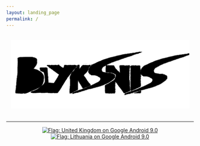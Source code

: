 ```yaml
---
layout: landing_page
permalink: /
---
```


<br>
<div id="img_logo" style="text-align: center;">
<a href="/	">
<img style="text-align: center;" src="assets/LOGO_FINAL.png">
</a>
</div>
<br>

***

<div style="text-align: center;">
<a href="/en">
<img src="https://emojipedia-us.s3.dualstack.us-west-1.amazonaws.com/thumbs/120/google/146/flag-for-united-kingdom_1f1ec-1f1e7.png" srcset="https://emojipedia-us.s3.dualstack.us-west-1.amazonaws.com/thumbs/240/google/146/flag-for-united-kingdom_1f1ec-1f1e7.png 2x" alt="Flag: United Kingdom on Google Android 9.0" width="80" height="80">
</a>
<a href="/lt">
<img src="https://emojipedia-us.s3.dualstack.us-west-1.amazonaws.com/thumbs/120/google/146/flag-for-lithuania_1f1f1-1f1f9.png" srcset="https://emojipedia-us.s3.dualstack.us-west-1.amazonaws.com/thumbs/240/google/146/flag-for-lithuania_1f1f1-1f1f9.png 2x" alt="Flag: Lithuania on Google Android 9.0" width="80" height="80">
</a>
</div>

                   
[english]: /en
[lithuanian]: /lt